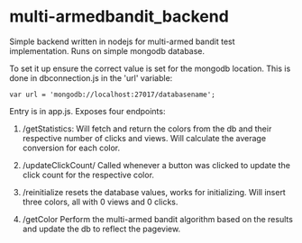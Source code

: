 # multi-armedbandit_backend
Simple backend written in nodejs for multi-armed bandit test implementation. Runs on simple mongodb database.

To set it up ensure the correct value is set for the mongodb location. This is done in dbconnection.js in the 'url' variable:

```
var url = 'mongodb://localhost:27017/databasename';
```

Entry is in app.js. Exposes four endpoints:

1. /getStatistics:
Will fetch and return the colors from the db and their respective number of clicks and views. Will calculate the average conversion for each color.

2. /updateClickCount/<colorvalue>
Called whenever a button was clicked to update the click count for the respective color.

3. /reinitialize
resets the database values, works for initializing. Will insert three colors, all with 0 views and 0 clicks.

4. /getColor
Perform the multi-armed bandit algorithm based on the results and update the db to reflect the pageview.
